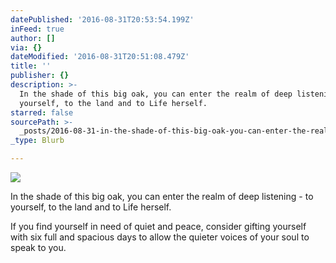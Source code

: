 ```yaml
---
datePublished: '2016-08-31T20:53:54.199Z'
inFeed: true
author: []
via: {}
dateModified: '2016-08-31T20:51:08.479Z'
title: ''
publisher: {}
description: >-
  In the shade of this big oak, you can enter the realm of deep listening - to
  yourself, to the land and to Life herself.
starred: false
sourcePath: >-
  _posts/2016-08-31-in-the-shade-of-this-big-oak-you-can-enter-the-realm-of-dee.md
_type: Blurb

---
```

![](https://the-grid-user-content.s3-us-west-2.amazonaws.com/65af1a26-445d-46d9-a442-8d7b363c0102.jpg)

In the shade of this big oak, you can enter the realm of deep listening - to yourself, to the land and to Life herself.

If you find yourself in need of quiet and peace, consider gifting yourself with six full and spacious days to allow the quieter voices of your soul to speak to you.